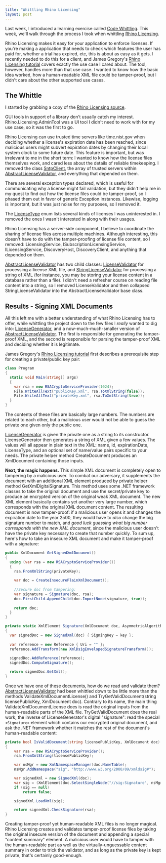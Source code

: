 ```yaml
---
title: "Whittling Rhino Licensing"
layout: post
---
```



Last week, I introduced a learning exercise called <a href="http://patrick.lioi.net/2013/01/03/code-whittling/">Code Whittling</a>.  This week, we'll walk through the process I took when whittling <a href="http://www.hibernatingrhinos.com/oss/rhino-licensing">Rhino Licensing</a>.

Rhino Licensing makes it easy for your application to enforce licenses.  If you're making a application that needs to check which features the user has paid for, whether a trial has expired, etc, this is about as easy as it gets.  I recently needed to do this for a client, and James Gregory's <a href="http://www.jagregory.com/writings/rhino-licensing/">Rhino Licensing tutorial</a> covers exactly the use case I cared about.  The tool, however, handles more than that use case.  I wanted to know how the basic idea worked, how a human-readable XML file could be tamper-proof, but I didn't care about the other supported use cases.

## The Whittle

I started by grabbing a copy of the <a href="https://github.com/hibernating-rhinos/rhino-licensing">Rhino Licensing source</a>.

GUI tools in support of a library don't usually catch my interest.  Rhino.Licensing.AdminTool was a UI tool I didn't need to work with for my use case, so it was the first to go.

Rhino Licensing can use trusted time servers like time.nist.gov when deciding whether a license's expiration date has been reached, since malicious users might subvert expiration dates by changing their local system clock to some future date.  This feature is important, but was irrelevant to me in the short term: I wanted to know how the license files themselves work, and cared less about the details of reliable timekeeping.  I removed the class <a href="https://github.com/hibernating-rhinos/rhino-licensing/blob/4d77e00bfa85e8d22f966b09e340be31476afac1/Rhino.Licensing/SntpClient.cs">SntpClient</a>, the array of trusted servers within <a href="https://github.com/hibernating-rhinos/rhino-licensing/blob/4d77e00bfa85e8d22f966b09e340be31476afac1/Rhino.Licensing/AbstractLicenseValidator.cs">AbstractLicenseValidator</a>, and everything that depended on them.

There are several exception types declared, which is useful for communicating why a license might fail validation, but they didn't help me in my quest to find out how the license files could be tamper-proof, so I phased them out in favor of generic Exception instances.  Likewise, logging is important, but it was just noise for my purposes, so I removed it.

The <a href="https://github.com/hibernating-rhinos/rhino-licensing/blob/4d77e00bfa85e8d22f966b09e340be31476afac1/Rhino.Licensing/LicenseType.cs">LicenseType</a> enum lists several kinds of licenses I was uninterested in.  I removed the ones I wasn't interested in along with their usages.

Rhino Licensing has a server-side component, I believe to coordinate the sharing of license files across multiple machines.  Although interesting, this doesn't have to do with the tamper-proofing of license file content, so I removed: LicensingService, ISubscriptionLicensingService, ILicensingService, DiscoveryHost, DiscoveryClient, and anything that depended on them.

<a href="https://github.com/hibernating-rhinos/rhino-licensing/blob/4d77e00bfa85e8d22f966b09e340be31476afac1/Rhino.Licensing/AbstractLicenseValidator.cs">AbstractLicenseValidator</a> has two child classes: <a href="https://github.com/hibernating-rhinos/rhino-licensing/blob/4d77e00bfa85e8d22f966b09e340be31476afac1/Rhino.Licensing/LicenseValidator.cs">LicenseValidator</a> for processing a license XML file, and <a href="https://github.com/hibernating-rhinos/rhino-licensing/blob/4d77e00bfa85e8d22f966b09e340be31476afac1/Rhino.Licensing/StringLicenseValidator.cs">StringLicenseValidator</a> for processing a string of XML (for instance, you may be storing your license content in a database rather than a file).  I didn't need a refresher course on reading file content into a string, so I removed LicenseValidator and then collapsed StringLicenseValidator into the AbstractLicenseValidator base class.

## Results - Signing XML Documents

All this left me with a better understanding of what Rhino Licensing has to offer, while whittling the project down to the few files I *really* wanted to dig into: <a href="https://github.com/hibernating-rhinos/rhino-licensing/blob/4d77e00bfa85e8d22f966b09e340be31476afac1/Rhino.Licensing/LicenseGenerator.cs">LicenseGenerator</a>, and a now-much-much-smaller version of <a href="https://github.com/hibernating-rhinos/rhino-licensing/blob/4d77e00bfa85e8d22f966b09e340be31476afac1/Rhino.Licensing/AbstractLicenseValidator.cs">AbstractLicenseValidator</a>.  The first is responsible for generating the tamper-proof XML, and the second is responsible for parsing the tamper-proof XML and deciding whether it is legitimate.

James Gregory's <a href="http://www.jagregory.com/writings/rhino-licensing/">Rhino Licensing tutorial</a> first describes a prerequisite step for creating a private/public key pair:

```cs
class Program
{
  static void Main(string[] args)
  {
    var rsa = new RSACryptoServiceProvider(1024);
    File.WriteAllText("publicKey.xml", rsa.ToXmlString(false));
    File.WriteAllText("privateKey.xml", rsa.ToXmlString(true));
  }
}
```

The contents of these files are basically large numbers.  The numbers are related to each other, but a malicious user would not be able to guess the private one given only the public one.

<a href="https://github.com/hibernating-rhinos/rhino-licensing/blob/4d77e00bfa85e8d22f966b09e340be31476afac1/Rhino.Licensing/LicenseGenerator.cs">LicenseGenerator</a> is given the private one as a string to its constructor.  LicenseGenerator then generates a string of XML given a few values.  The values will all appear in plain text in the XML: name, id, expirationDate, LicenseType, and an optional set of name/value pairs specific to your needs.  The private helper method CreateDocument produces an XmlDocument containing those inputs.

**Next, the magic happens.**  This simple XML document is completely open to tampering by a malicious user.  To combat our adversary, it supplements the document with an additional XML element produced by private helper method GetXmlDigitalSignature.  This method uses some .NET framework classes to take the original document and use the secret/private key to produce an encrypted version of the original weak XML document.  The new XML element basically contains yet another very large number, which corresponds with the original XML document content.  The resulting document is now tamper-proof: if a malicious user opens it and changes the expiration date to the year 2500, they would have to *also* change the big signature number to match, and *good luck guessing what big number corresponds with the new XML document*, since the malicious user doesn't have the private key necessary to create that number quickly.  To sum up, here's how to take an insecure XML document and make it tamper-proof with a signature:

```cs
public XmlDocument GetSignedXmlDocument()
{
  using (var rsa = new RSACryptoServiceProvider())
  {
    rsa.FromXmlString(privateKey);
  
    var doc = CreateInsecurePlainXmlDocument();
  
    //Secure doc from tampering:
    var signature = Signature(doc, rsa);
    doc.FirstChild.AppendChild(doc.ImportNode(signature, true));
  
    return doc;
  }
}

private static XmlElement Signature(XmlDocument doc, AsymmetricAlgorithm key)
{
  var signedDoc = new SignedXml(doc) { SigningKey = key };
  
  var reference = new Reference { Uri = "" };
  reference.AddTransform(new XmlDsigEnvelopedSignatureTransform());
  
  signedDoc.AddReference(reference);
  signedDoc.ComputeSignature();

  return signedDoc.GetXml();
}
```

Once we have one of these documents, how do we read and validate them?  <a href="https://github.com/hibernating-rhinos/rhino-licensing/blob/4d77e00bfa85e8d22f966b09e340be31476afac1/Rhino.Licensing/AbstractLicenseValidator.cs">AbstractLicenseValidator</a> had been whittled down to be little more than the methods ValidateXmlDocumentLicense() and TryGetValidDocument(string licensePublicKey, XmlDocument doc).  Contrary to its name, the main thing ValidateXmlDocumentLicense does is read the original inputs from the human-readable parts of the XML file.  TryGetValidDocument does the real work, the inverse of LicenseGenerator's digital "signature": read the special `<Signature>` element which contains our encrypted original document, and ask the .NET framework whether it matches the rest of the document's human-readable content:

```cs
private bool IsValidDocument(string licensePublicKey, XmlDocument doc)
{
    var rsa = new RSACryptoServiceProvider();
    rsa.FromXmlString(licensePublicKey);

    var nsMgr = new XmlNamespaceManager(doc.NameTable);
    nsMgr.AddNamespace("sig", "http://www.w3.org/2000/09/xmldsig#");

    var signedXml = new SignedXml(doc);
    var sig = (XmlElement)doc.SelectSingleNode("//sig:Signature", nsMgr);
    if (sig == null)
        return false;

    signedXml.LoadXml(sig);

    return signedXml.CheckSignature(rsa);
}
```

Creating tamper-proof yet human-readable XML files is no longer magical.  Rhino Licensing creates and validates tamper-proof license files by taking the original insecure version of the document and appending a special "content summary" element.  A malicious user would have to tamper with the human-readable part as well as the virtually-unguessable content summary in order to trick the validator, and as long as the private key is kept private, that's certainly good-enough.
